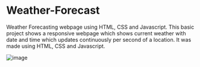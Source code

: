 # Weather-Forecast
Weather Forecasting webpage using HTML, CSS and Javascript.
This basic project shows a responsive webpage which shows current weather with date and time which updates continuously per second of a location. It was made using HTML, CSS and Javascript. 

![image](https://user-images.githubusercontent.com/73743843/121645323-b040f000-cab1-11eb-9476-dc165afeb335.png)
